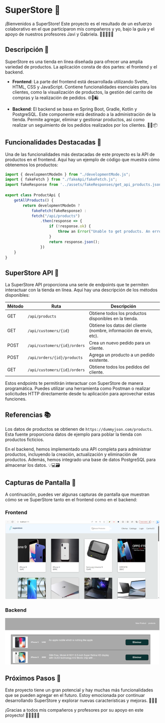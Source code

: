 

# SuperStore 🛒

¡Bienvenidos a SuperStore! Este proyecto es el resultado de un esfuerzo colaborativo en el que participaron mis compañeros y yo, bajo la guía y el apoyo de nuestros profesores Javi y Gabriela. 👏👩‍🏫👨‍🏫

## Descripción 📝

SuperStore es una tienda en línea diseñada para ofrecer una amplia variedad de productos. La aplicación consta de dos partes: el frontend y el backend.

- **Frontend**: La parte del frontend está desarrollada utilizando Svelte, HTML, CSS y JavaScript. Contiene funcionalidades esenciales para los clientes, como la visualización de productos, la gestión del carrito de compras y la realización de pedidos. 🌐💼🛍️

- **Backend**: El backend se basa en Spring Boot, Gradle, Kotlin y PostgreSQL. Este componente está destinado a la administración de la tienda. Permite agregar, eliminar y gestionar productos, así como realizar un seguimiento de los pedidos realizados por los clientes. 🚀🔧📦

## Funcionalidades Destacadas 🌟

Una de las funcionalidades más destacadas de este proyecto es la API de productos en el frontend. Aquí hay un ejemplo de código que muestra cómo obtenemos los productos:

```javascript
import { developmentModeOn } from "./developmentMode.js";
import { fakeFetch } from "./fakeApi/fakeFetch.js";
import fakeResponse from '../assets/fakeResponses/get_api_products.json';

export class ProductApi {
    getAllProducts() {
        return developmentModeOn ?
            fakeFetch(fakeResponse) :
            fetch("/api/products")
                .then(response => {
                    if (!response.ok) {
                        throw an Error("Unable to get products. An error occurred");
                    }
                    return response.json();
                })
    }
}
```

## SuperStore API 🚀

La SuperStore API proporciona una serie de endpoints que te permiten interactuar con la tienda en línea. Aquí hay una descripción de los métodos disponibles:

| Método | Ruta                          | Descripción                                      |
|--------|------------------------------|--------------------------------------------------|
| GET    | `/api/products`              | Obtiene todos los productos disponibles en la tienda.                |
| GET    | `/api/customers/{id}`        | Obtiene los datos del cliente (nombre, información de envío, etc). |
| POST   | `/api/customers/{id}/orders` | Crea un nuevo pedido para un cliente.               |
| POST   | `/api/orders/{id}/products`  | Agrega un producto a un pedido existente.              |
| GET    | `/api/customers/{id}/orders` | Obtiene todos los pedidos del cliente.                    |

Estos endpoints te permitirán interactuar con SuperStore de manera programática. Puedes utilizar una herramienta como Postman o realizar solicitudes HTTP directamente desde tu aplicación para aprovechar estas funciones.

## Referencias 📚

Los datos de productos se obtienen de `https://dummyjson.com/products`. Esta fuente proporciona datos de ejemplo para poblar la tienda con productos ficticios.

En el backend, hemos implementado una API completa para administrar productos, incluyendo la creación, actualización y eliminación de productos. Además, hemos integrado una base de datos PostgreSQL para almacenar los datos. 💡💻🗃️

## Capturas de Pantalla 📸

A continuación, puedes ver algunas capturas de pantalla que muestran cómo se ve SuperStore tanto en el frontend como en el backend:

### Frontend
![Captura de Pantalla del Frontend](ImgReadme/frontend.png)

### Backend
![Captura de Pantalla del Backend](ImgReadme/backend.png)

## Próximos Pasos 🚀
Este proyecto tiene un gran potencial y hay muchas más funcionalidades que se pueden agregar en el futuro. Estoy emocionada por continuar desarrollando SuperStore y explorar nuevas características y mejoras. 🌈🚀💪

¡Gracias a todos mis compañeros y profesores por su apoyo en este proyecto! 👏👩‍🎓👨‍🎓

